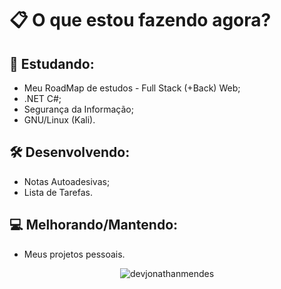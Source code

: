 # 📋 O que estou fazendo agora?

## 📄 Estudando:
- Meu RoadMap de estudos - Full Stack (+Back) Web;
- .NET C#;
- Segurança da Informação;
- GNU/Linux (Kali).

## 🛠️ Desenvolvendo:
- Notas Autoadesivas;
- Lista de Tarefas.

## 💻 Melhorando/Mantendo:
- Meus projetos pessoais.



<p align="center">
 <img align="center" src="https://github-readme-stats-eight-theta.vercel.app/api/top-langs/?username=devjonathanmendes&show_icons=true&theme=dark&text_color=ffffff&locale=en&layout=compact" alt="devjonathanmendes" />
</p>

